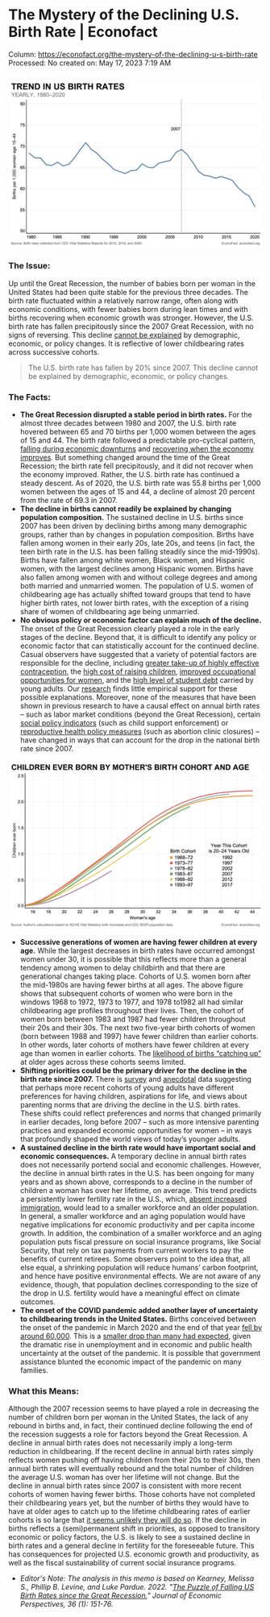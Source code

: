 # The Mystery of the Declining U.S. Birth Rate | Econofact

Column: https://econofact.org/the-mystery-of-the-declining-u-s-birth-rate
Processed: No
created on: May 17, 2023 7:19 AM

### 

![](The%20Mystery%20of%20the%20Declining%20U%20S%20Birth%20Rate%20Econof%2003996350fcd14749b1201e4d724cc2ad/Kearney-et-al.Figure-1.v2.desktop.png)

### The Issue:

Up until the Great Recession, the number of babies born per woman in the United States had been quite stable for the previous three decades. The birth rate fluctuated within a relatively narrow range, often along with economic conditions, with fewer babies born during lean times and with births recovering when economic growth was stronger. However, the U.S. birth rate has fallen precipitously since the 2007 Great Recession, with no signs of reversing. This decline [cannot be explained](https://www.aeaweb.org/articles?id=10.1257/jep.36.1.151) by demographic, economic, or policy changes. It is reflective of lower childbearing rates across successive cohorts.

> The U.S. birth rate has fallen by 20% since 2007. This decline cannot be explained by demographic, economic, or policy changes.
> 

### The Facts:

- **The Great Recession disrupted a stable period in birth rates.** For the almost three decades between 1980 and 2007, the U.S. birth rate hovered between 65 and 70 births per 1,000 women between the ages of 15 and 44. The birth rate followed a predictable pro-cyclical pattern, [falling during economic downturns](http://jhr.uwpress.org/content/51/1/1.abstract) and [recovering when the economy improves](https://www.sciencedirect.com/science/article/abs/pii/S0047272713001904). But something changed around the time of the Great Recession; the birth rate fell precipitously, and it did not recover when the economy improved. Rather, the U.S. birth rate has continued a steady descent. As of 2020, the U.S. birth rate was 55.8 births per 1,000 women between the ages of 15 and 44, a decline of almost 20 percent from the rate of 69.3 in 2007.
- **The decline in births cannot readily be explained by changing population composition.** The sustained decline in U.S. births since 2007 has been driven by declining births among many demographic groups, rather than by changes in population composition. Births have fallen among women in their early 20s, late 20s, and teens (in fact, the teen birth rate in the U.S. has been falling steadily since the mid-1990s). Births have fallen among white women, Black women, and Hispanic women, with the largest declines among Hispanic women. Births have also fallen among women with and without college degrees and among both married and unmarried women. The population of U.S. women of childbearing age has actually shifted toward groups that tend to have higher birth rates, not lower birth rates, with the exception of a rising share of women of childbearing age being unmarried.
- **No obvious policy or economic factor can explain much of the decline.** The onset of the Great Recession clearly played a role in the early stages of the decline. Beyond that, it is difficult to identify any policy or economic factor that can statistically account for the continued decline. Casual observers have suggested that a variety of potential factors are responsible for the decline, including [greater take-up of highly effective contraception](https://www.nbcnews.com/think/opinion/america-s-fertility-rates-are-falling-s-cause-celebration-not-ncna1276211), the [high cost of raising children](https://money.com/child-care-costs-declining-birth-rate/), [improved occupational opportunities for women](https://theconversation.com/expanding-opportunities-for-women-and-economic-uncertainty-are-both-factors-in-declining-us-fertility-rates-162494), and the [high level of student debt](https://www.csmonitor.com/USA/Society/2013/0130/Behind-the-falling-US-birthrate-too-much-student-debt-to-afford-kids) carried by young adults. Our [research](https://www.aeaweb.org/articles?id=10.1257/jep.36.1.151) finds little empirical support for these possible explanations. Moreover, none of the measures that have been shown in previous research to have a causal effect on annual birth rates – such as labor market conditions (beyond the Great Recession), certain [social policy indicators](http://jhr.uwpress.org/content/XLI/1/28.full.pdf+html) (such as child support enforcement) or [reproductive health policy measures](http://jhr.uwpress.org/content/early/2019/05/01/jhr.55.4.1217-9254R3.abstract) (such as abortion clinic closures) – have changed in ways that can account for the drop in the national birth rate since 2007.

![](The%20Mystery%20of%20the%20Declining%20U%20S%20Birth%20Rate%20Econof%2003996350fcd14749b1201e4d724cc2ad/Kearney-et-al.Figure-2.v3.png)

- **Successive generations of women are having fewer children at every age.** While the largest decreases in birth rates have occurred amongst women under 30, it is possible that this reflects more than a general tendency among women to delay childbirth and that there are generational changes taking place. Cohorts of U.S. women born after the mid-1980s are having fewer births at all ages. The above figure shows that subsequent cohorts of women who were born in the windows 1968 to 1972, 1973 to 1977, and 1978 to1982 all had similar childbearing age profiles throughout their lives. Then, the cohort of women born between 1983 and 1987 had fewer children throughout their 20s and their 30s. The next two five-year birth cohorts of women (born between 1988 and 1997) have fewer children than earlier cohorts. In other words, later cohorts of mothers have fewer children at every age than women in earlier cohorts. The [likelihood of births “catching up”](https://www.brookings.edu/blog/up-front/2021/05/24/will-births-in-the-us-rebound-probably-not/) at older ages across these cohorts seems limited.
- **Shifting priorities could be the primary driver for the decline in the birth rate since 2007.** There is [survey](https://link.springer.com/article/10.1007/s13524-020-00929-w) and [anecdotal](https://www.nytimes.com/2018/07/05/upshot/americans-are-having-fewer-babies-they-told-us-why.html) data suggesting that perhaps more recent cohorts of young adults have different preferences for having children, aspirations for life, and views about parenting norms that are driving the decline in the U.S. birth rates. These shifts could reflect preferences and norms that changed primarily in earlier decades, long before 2007 – such as more intensive parenting practices and expanded economic opportunities for women – in ways that profoundly shaped the world views of today’s younger adults.
- **A sustained decline in the birth rate would have important social and economic consequences.** A temporary decline in annual birth rates does not necessarily portend social and economic challenges. However, the decline in annual birth rates in the U.S. has been ongoing for many years and as shown above, corresponds to a decline in the number of children a woman has over her lifetime, on average. This trend predicts a persistently lower fertility rate in the U.S., which, [absent increased immigration](https://econofact.org/labor-shortages-and-the-immigration-shortfall), would lead to a smaller workforce and an older population. In general, a smaller workforce and an aging population would have negative implications for economic productivity and per capita income growth. In addition, the combination of a smaller workforce and an aging population puts fiscal pressure on social insurance programs, like Social Security, that rely on tax payments from current workers to pay the benefits of current retirees. Some observers point to the idea that, all else equal, a shrinking population will reduce humans’ carbon footprint, and hence have positive environmental effects. We are not aware of any evidence, though, that population declines corresponding to the size of the drop in U.S. fertility would have a meaningful effect on climate outcomes.
- **The onset of the COVID pandemic added another layer of uncertainty to childbearing trends in the United States.** Births conceived between the onset of the pandemic in March 2020 and the end of that year [fell by around 60,000](https://www.brookings.edu/research/early-evidence-of-missing-births-from-the-covid-19-baby-bust/). This is a [smaller drop than many had expected](https://www.brookings.edu/research/half-a-million-fewer-children-the-coming-covid-baby-bust/), given the dramatic rise in unemployment and in economic and public health uncertainty at the outset of the pandemic. It is possible that government assistance blunted the economic impact of the pandemic on many families.

### What this Means:

Although the 2007 recession seems to have played a role in decreasing the number of children born per woman in the United States, the lack of any rebound in births and, in fact, their continued decline following the end of the recession suggests a role for factors beyond the Great Recession. A decline in annual birth rates does not necessarily imply a long-term reduction in childbearing. If the recent decline in annual birth rates simply reflects women pushing off having children from their 20s to their 30s, then annual birth rates will eventually rebound and the total number of children the average U.S. woman has over her lifetime will not change. But the decline in annual birth rates since 2007 is consistent with more recent cohorts of women having fewer births. Those cohorts have not completed their childbearing years yet, but the number of births they would have to have at older ages to catch up to the lifetime childbearing rates of earlier cohorts is so large that [it seems unlikely they will do so](https://www.brookings.edu/blog/up-front/2021/05/24/will-births-in-the-us-rebound-probably-not/). If the decline in births reflects a (semi)permanent shift in priorities, as opposed to transitory economic or policy factors, the U.S. is likely to see a sustained decline in birth rates and a general decline in fertility for the foreseeable future. This has consequences for projected U.S. economic growth and productivity, as well as the fiscal sustainability of current social insurance programs.

- *Editor's Note: The analysis in this memo is based on Kearney, Melissa S., Phillip B. Levine, and Luke Pardue. 2022. "[The Puzzle of Falling US Birth Rates since the Great Recession.](https://www.aeaweb.org/articles?id=10.1257/jep.36.1.151)" Journal of Economic Perspectives, 36 (1): 151-76.*